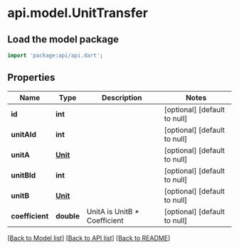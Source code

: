 # api.model.UnitTransfer

## Load the model package
```dart
import 'package:api/api.dart';
```

## Properties
Name | Type | Description | Notes
------------ | ------------- | ------------- | -------------
**id** | **int** |  | [optional] [default to null]
**unitAId** | **int** |  | [optional] [default to null]
**unitA** | [**Unit**](Unit.md) |  | [optional] [default to null]
**unitBId** | **int** |  | [optional] [default to null]
**unitB** | [**Unit**](Unit.md) |  | [optional] [default to null]
**coefficient** | **double** | UnitA is UnitB * Coefficient | [optional] [default to null]

[[Back to Model list]](../README.md#documentation-for-models) [[Back to API list]](../README.md#documentation-for-api-endpoints) [[Back to README]](../README.md)



